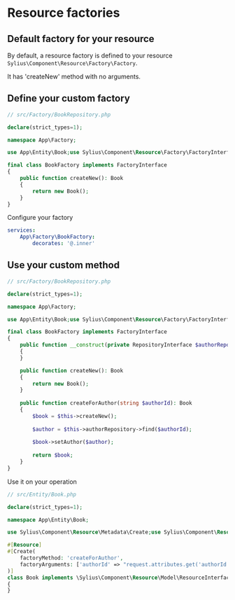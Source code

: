 # Resource factories

## Default factory for your resource

By default, a resource factory is defined to your resource `Sylius\Component\Resource\Factory\Factory`.

It has 'createNew' method with no arguments.

## Define your custom factory

```php
// src/Factory/BookRepository.php

declare(strict_types=1);

namespace App\Factory;

use App\Entity\Book;use Sylius\Component\Resource\Factory\FactoryInterface;

final class BookFactory implements FactoryInterface
{
    public function createNew(): Book
    {
        return new Book();
    }
}
```

Configure your factory

```yaml
services:
    App\Factory\BookFactory:
        decorates: '@.inner'
```

## Use your custom method

```php
// src/Factory/BookRepository.php

declare(strict_types=1);

namespace App\Factory;

use App\Entity\Book;use Sylius\Component\Resource\Factory\FactoryInterface;use Sylius\Component\Resource\Repository\RepositoryInterface;

final class BookFactory implements FactoryInterface
{
    public function __construct(private RepositoryInterface $authorRepository) 
    {
    }

    public function createNew(): Book
    {
        return new Book();
    }
    
    public function createForAuthor(string $authorId): Book
    {
        $book = $this->createNew();
        
        $author = $this->authorRepository->find($authorId);
        
        $book->setAuthor($author);
        
        return $book;
    }
}
```

Use it on your operation

```php
// src/Entity/Book.php

declare(strict_types=1);

namespace App\Entity\Book;

use Sylius\Component\Resource\Metadata\Create;use Sylius\Component\Resource\Metadata\Resource;use Sylius\Component\Resource\Model\ResourceInterface;

#[Resource]
#[Create(
    factoryMethod: 'createForAuthor', 
    factoryArguments: ['authorId' => "request.attributes.get('authorId')"],
)]
class Book implements \Sylius\Component\Resource\Model\ResourceInterface
{
}
```
